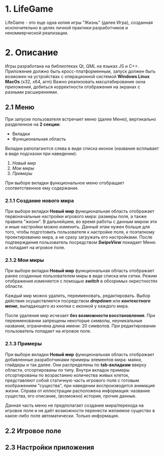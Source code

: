 # 1. LifeGame

LifeGame - это еще одна копия игры "Жизнь" (далее Игра), созданная исключительно в целях личной практики разработчиков и некоммерческой реализации. 

# 2. Описание

Игры разработана на библиотеках Qt, QML на языках JS и С++.
Приложение должно быть кросс-платформенным, запуск должен быть возможен на устройствах с операционной системой **Windows Linux MacOs** (x32, x64, arm)
Важно реализовать масштабирование окна приложения, добиться корректности отображения на экранах с разными расширениями.

## 2.1 Меню

При запуске пользователя встречает меню (далее Меню), вертикально разделенное на **2 секции:**

  * Вкладки
  * Функциональная область
  
Вкладки раполагаются слева в виде списка иконок (название всплывает в виде подсказки при наведении):

  1. _Новый мир_
  2. _Мои миры_
  3. _Примеры_
  
При выборе вкладки функциональное меню отобращает соответственное ему содержание.

### 2.1.1 Создание нового мира

При выборе вкладки **Новый мир** функциональная область отображает первоначальные настройки игрового мира: размеры поля, а также правила "жизни". В дальнейшем, во время работы с данным миром эти и иные настройки можно изменить. Данный этам нужен больше для того, чтобы подготовить пользователя к настройке поля, к поэтапному проектированию мира, а не сразу загружать его настройками.
После подтверждения пользователь посредством **_SwipeView_** покидает Меню и попадает на игровое поле.

### 2.1.2 Мои миры

При выборе вкладки **Новый мир** функциональная область отображает ранее созданные пользователем миры в виде списка или сетки. Режим отображения изменяется с помощью **_switch_** в обозримых окрестностях области.

Каждый мир можно удалить, переименовать, редактировать. Выбор действия осуществляется посредством **_dropdown_** или **_контекстного меню_**, выпадающего из кнопки с иконкой у каждого мира.

После удаления мир исчезает **без возможности восстановления**. 
При переименовании запрещены некоторые символы, неуникальные названия, ограничена длина имени: 20 символов.
При редактировании пользователь попадает на игровое поле.

### 2.1.3 Примеры

При выборе вкладки **Новый мир** функциональная область отображает добавленные разработчиками примеры элементов мира: маяки, глайдеры и так далее. Они распределены по **tab-вкладкам** вверху области, отсортированы по типу. Внутри вкладок примеры отсортированы по возрастанию количества живых клеток, представляют собой статичную часть игрового поля с готовым изображением "существа", при наведении воспроизводится анимация жизни. Справа от иллюстрации расположена информация: название существа, его описание, (возможно) история, прочие данные.

Данная часть меню не предполагает создание мира/перехода на игровое поле и не даёт возможности перенести желаемое существо в какое-либо поле автоматически. Только информация.

## 2.2 Игровое поле

## 2.3 Настройки приложения
  
